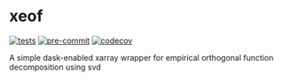 # xeof

[![tests](https://github.com/dougiesquire/xeof/actions/workflows/tests.yml/badge.svg)](https://github.com/dougiesquire/xeof/actions/workflows/tests.yml)
[![pre-commit](https://github.com/dougiesquire/xeof/actions/workflows/pre-commit.yml/badge.svg)](https://github.com/dougiesquire/xeof/actions/workflows/pre-commit.yml)
[![codecov](https://codecov.io/gh/dougiesquire/xeof/branch/master/graph/badge.svg?token=HMIIN0GGKL)](https://codecov.io/gh/dougiesquire/xeof)

A simple dask-enabled xarray wrapper for empirical orthogonal function decomposition using svd
